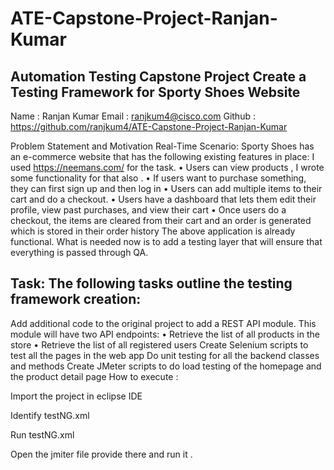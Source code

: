# ATE-Capstone-Project-Ranjan-Kumar
## Automation Testing Capstone Project Create a Testing Framework for Sporty Shoes Website 
Name : Ranjan Kumar 
Email : ranjkum4@cisco.com 
Github : https://github.com/ranjkum4/ATE-Capstone-Project-Ranjan-Kumar

Problem Statement and Motivation Real-Time Scenario: Sporty Shoes has an e-commerce website that has the following existing features in place: I used https://neemans.com/ for the task. • Users can view products , I wrote some functionality for that also . • If users want to purchase something, they can first sign up and then log in • Users can add multiple items to their cart and do a checkout. • Users have a dashboard that lets them edit their profile, view past purchases, and view their cart • Once users do a checkout, the items are cleared from their cart and an order is generated which is stored in their order history The above application is already functional. What is needed now is to add a testing layer that will ensure that everything is passed through QA.

## Task: The following tasks outline the testing framework creation:

Add additional code to the original project to add a REST API module. This module will have two API endpoints: • Retrieve the list of all products in the store • Retrieve the list of all registered users
Create Selenium scripts to test all the pages in the web app
Do unit testing for all the backend classes and methods
Create JMeter scripts to do load testing of the homepage and the product detail page
How to execute :

Import the project in eclipse IDE

Identify testNG.xml

Run testNG.xml

Open the jmiter file provide there and run it .
